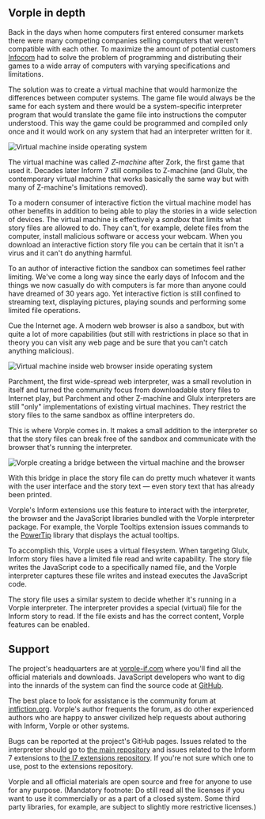 
## Vorple in depth

Back in the days when home computers first entered consumer markets there
were many competing companies selling computers that weren't compatible with
each other. To maximize the amount of potential customers
[Infocom](http://en.wikipedia.org/wiki/Infocom) had to solve the problem of
programming and distributing their games to a wide array of computers with
varying specifications and limitations.

The solution was to create a virtual machine that would harmonize the
differences between computer systems. The game file would always be the same
for each system and there would be a system-specific interpreter program that
would translate the game file into instructions the computer understood.
This way the game could be programmed and compiled only once and it would work
on any system that had an interpreter written for it.

![Virtual machine inside operating system]({{site.url}}/media/image/doc/virtual-machine.png)

The virtual machine was called _Z-machine_ after Zork, the first game
that used it. Decades later Inform 7 still compiles to Z-machine (and Glulx,
the contemporary virtual machine that works basically the same way but with
many of Z-machine's limitations removed).

To a modern consumer of interactive fiction the virtual machine model has
other benefits in addition to being able to play the stories in a wide
selection of devices. The virtual machine is effectively a _sandbox_
that limits what story files are allowed to do. They can't, for example,
delete files from the computer, install malicious software or access your
webcam. When you download an interactive fiction story file you can be certain
that it isn't a virus and it can't do anything harmful.

To an author of interactive fiction the sandbox can sometimes feel rather
limiting. We've come a long way since the early days of Infocom and the
things we now casually do with computers is far more than anyone could have
dreamed of 30 years ago. Yet interactive fiction is still confined to
streaming text, displaying pictures, playing sounds and performing some
limited file operations.

Cue the Internet age. A modern web browser is also a sandbox, but with quite
a lot of more capabilities (but still with restrictions in place so that in
theory you can visit any web page and be sure that you can't catch anything
malicious).

![Virtual machine inside web browser inside operating system]({{site.url}}/media/image/doc/parchment.png)

Parchment, the first wide-spread web interpreter, was a small revolution in
itself and turned the community focus from downloadable story files to
Internet play, but Parchment and other Z-machine and Glulx interpreters are
still "only" implementations of existing virtual machines.
They restrict the story files to the same sandbox as offline interpreters do.

This is where Vorple comes in. It makes a small addition to the interpreter
so that the story files can break free of the sandbox and
communicate with the browser that's running the interpreter.

![Vorple creating a bridge between the virtual machine and the browser]({{site.url}}/media/image/doc/vorple-bridge.png)

With this bridge in place the story file can do pretty much whatever it
wants with the user interface and the story text — even story text that
has already been printed.

Vorple's Inform extensions use this feature to interact with the interpreter,
the browser and the JavaScript libraries bundled with the Vorple interpreter
package. For example, the Vorple Tooltips extension issues commands to the
[PowerTip](https://stevenbenner.github.io/jquery-powertip/) library that
displays the actual tooltips.

To accomplish this, Vorple uses a virtual filesystem. When targeting Glulx,
Inform story files have a limited file read and write capability. The story
file writes the JavaScript code to a specifically named file, and the
Vorple interpreter captures these file writes and instead executes the
JavaScript code.

The story file uses a similar system to decide whether it's running in a Vorple
interpreter. The interpreter provides a special (virtual) file for the Inform
story to read. If the file exists and has the correct content, Vorple features
can be enabled.


## Support

The project's headquarters are at [vorple-if.com](http://vorple-if.com) where
you'll find all the official materials and downloads. JavaScript developers who
want to dig into the innards of the system can find the source code at
[GitHub](http://github.com/vorple).

The best place to look for assistance is the community forum at
[intfiction.org](http://intfiction.org/forum). Vorple's author
frequents the forum, as do other experienced authors who are happy to
answer civilized help requests about authoring with Inform, Vorple or other
systems.

Bugs can be reported at the project's GitHub pages. Issues related
to the interpreter should go to
[the main repository](https://github.com/vorple/vorple/issues)
and issues related to the Inform 7 extensions to
[the I7 extensions repository](https://github.com/vorple/inform7/issues).
If you're not sure which one to use, post to the extensions repository.

Vorple and all official materials are open source and free for anyone
to use for any purpose. (Mandatory footnote: Do still read all the licenses
if you want to use it commercially or as a part of a closed system.
Some third party libraries, for example, are subject to slightly more
restrictive licenses.)